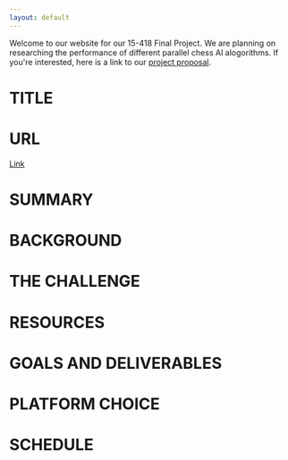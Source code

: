 ```yaml
---
layout: default
---
```




Welcome to our website for our 15-418 Final Project. We are planning on researching the performance of different parallel chess AI alogorithms. If you're interested, here is a link to our [project proposal](./proposal.pdf).

# TITLE
# URL
[Link](http://www.tesfayeabel.com/15418FinalProject/)
# SUMMARY
# BACKGROUND
# THE CHALLENGE
# RESOURCES
# GOALS AND DELIVERABLES
# PLATFORM CHOICE
# SCHEDULE
